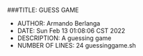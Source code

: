 ###TITLE: GUESS GAME
- AUTHOR: Armando Berlanga
- DATE: Sun Feb 13 01:08:06 CST 2022
- DESCRIPTION: A guessing game
- NUMBER OF LINES:       24 guessinggame.sh
